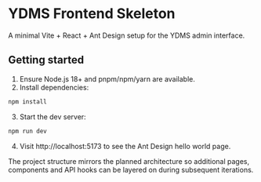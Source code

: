 # YDMS Frontend Skeleton

A minimal Vite + React + Ant Design setup for the YDMS admin interface.

## Getting started

1. Ensure Node.js 18+ and pnpm/npm/yarn are available.
2. Install dependencies:

```bash
npm install
```

3. Start the dev server:

```bash
npm run dev
```

4. Visit http://localhost:5173 to see the Ant Design hello world page.

The project structure mirrors the planned architecture so additional pages,
components and API hooks can be layered on during subsequent iterations.
